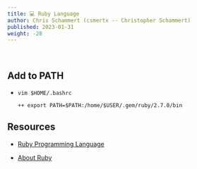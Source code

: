 ```yaml
---
title: 💻 Ruby Language
author: Chris Schammert (csmertx -- Christopher Schammert)
published: 2023-01-31
weight: -20
---
```


<br />

## Add to PATH

- ```vim $HOME/.bashrc```

    ```
    ++ export PATH=$PATH:/home/$USER/.gem/ruby/2.7.0/bin
    ```

## Resources

- [Ruby Programming Language](https://www.ruby-lang.org/en/)

- [About Ruby](https://www.ruby-lang.org/en/about/)
